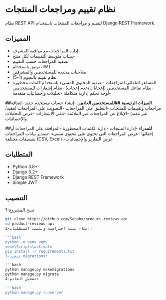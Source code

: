# نظام تقييم ومراجعات المنتجات

نظام REST API لتقييم و مراجعات المنتجات باستخدام Django REST Framework.

## المميزات


- إدارة المراجعات مع موافقة المشرف
- حساب متوسط التقييمات لكل منتج
- تصفية المراجعات حسب التقييم
- توثيق باستخدام JWT
- صلاحيات محددة للمستخدمين والمشرفين
- نظام تقييم بالنجوم (1-5)
- المشاعر التلقائي للمراجعات
-تصفية المحتوى المسيء باستخدام كلمات محظورة
-نظام تفاعل المستخدمين (إعجابات/عدم إعجاب)
-نظام إشعارات للمستخدمين
-لوحة تحكم إدارية متكاملة
-تحليلات وإحصائيات متقدمة


**##الميزات الرئيسية**
**##للمستخدمين العاديين**
-إنشاء حساب مستخدم جديد
-إضافة مراجعات وتقييمات للمنتجات
-التعليق على المراجعات
-التصويت على المراجعات (مفيد/غير مفيد)
-الإبلاغ عن المراجعات غير الملائمة
-تلقي الإشعارات
-عرض التحليلات والإحصائيات

**##للمدراء**
-إدارة المنتجات
-إدارة الكلمات المحظورة
-الموافقة على المراجعات أو إخفائها
-عرض المراجعات التي تحتوي على محتوى مسيء
-تصدير بيانات المراجعات بتنسيقات مختلفة (CSV, Excel)
-عرض التقارير والإحصائيات



## المتطلبات

- Python 3.8+
- Django 3.2+
- Django REST Framework
- Simple JWT

## التنصيب

1-نسخ المشروع
   ```bash
   git clone https://github.com/Sabahx/product-reviews-api
   cd product-reviews-api
2-إنشاء بيئة افتراضية وتثبيت المتطلبات:

'''bash
python -m venv venv
venv\Scripts\activate    
pip install -r requirements.txt
3-تنفيذ migrations:

'''bash
python manage.py makemigrations
python manage.py migrate
4-تشغيل الخادم:

'''bash
python manage.py runserver
